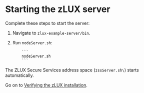 # Starting the zLUX server

Complete these steps to start the server:

1.  Navigate to `zlux-example-server/bin`.
2.  Run `nodeServer.sh`:

            ```
            nodeServer.sh
            ```
The ZLUX Secure Services address space \(`zssServer.sh\`) starts automatically.

Go on to [Verifying the zLUX installation](mvd-instopendesktopbrowser.md).


